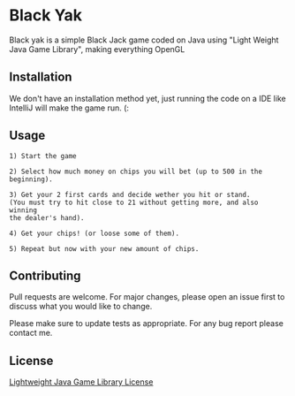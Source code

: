 # Black Yak

Black yak is a simple Black Jack game coded on Java using "Light Weight Java Game Library", making everything OpenGL

## Installation

We don't have an installation method yet, just running the code on a IDE like IntelliJ will make the game run. (:

## Usage

```
1) Start the game

2) Select how much money on chips you will bet (up to 500 in the beginning).

3) Get your 2 first cards and decide wether you hit or stand.
(You must try to hit close to 21 without getting more, and also winning
the dealer's hand).

4) Get your chips! (or loose some of them).

5) Repeat but now with your new amount of chips.
```

## Contributing

Pull requests are welcome. For major changes, please open an issue first to discuss what you would like to change.

Please make sure to update tests as appropriate. For any bug report please contact me.

## License

[Lightweight Java Game Library License](https://www.lwjgl.org/license)
